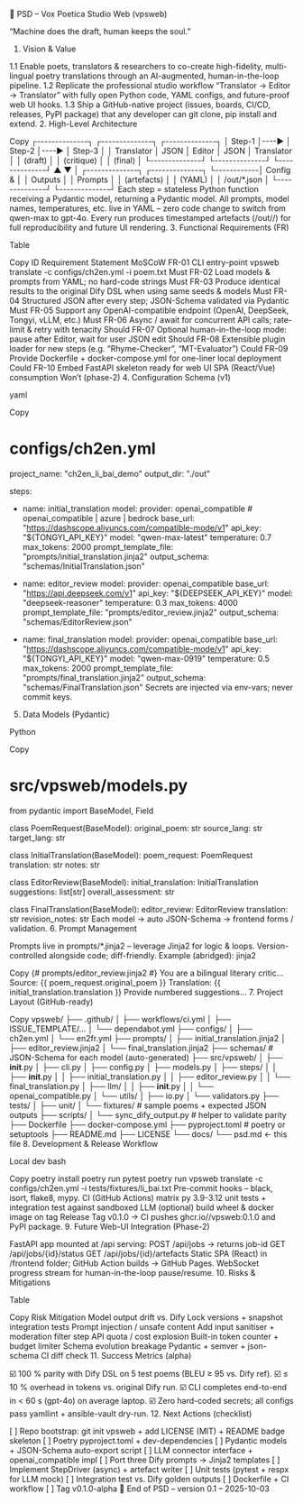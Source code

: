 📜 PSD – Vox Poetica Studio Web (vpsweb)

“Machine does the draft, human keeps the soul.”
1. Vision & Value

1.1 Enable poets, translators & researchers to co-create high-fidelity, multi-lingual poetry translations through an AI-augmented, human-in-the-loop pipeline.
1.2 Replicate the professional studio workflow “Translator → Editor → Translator” with fully open Python code, YAML configs, and future-proof web UI hooks.
1.3 Ship a GitHub-native project (issues, boards, CI/CD, releases, PyPI package) that any developer can git clone, pip install and extend.
2. High-Level Architecture


Copy
┌--------------┐      ┌--------------┐      ┌--------------┐
│   Step-1     │----▶ │   Step-2     │----▶ │   Step-3     │
│  Translator  │ JSON │   Editor     │ JSON │  Translator  │
│  (draft)     │      │ (critique)   │      │  (final)     │
└--------------┘      └--------------┘      └--------------┘
        ▲                                          ▼
        │            ┌--------------┐      ┌--------------┐
        └------------│  Config &    │      │   Outputs    │
                     │  Prompts     │      │  (artefacts) │
                     │  (YAML)      │      │  /out/*.json │
                     └--------------┘      └--------------┘
Each step = stateless Python function receiving a Pydantic model, returning a Pydantic model.
All prompts, model names, temperatures, etc. live in YAML – zero code change to switch from qwen-max to gpt-4o.
Every run produces timestamped artefacts (/out/<uuid>/) for full reproducibility and future UI rendering.
3. Functional Requirements (FR)

Table

Copy
ID	Requirement Statement	MoSCoW
FR-01	CLI entry-point vpsweb translate -c configs/ch2en.yml -i poem.txt	Must
FR-02	Load models & prompts from YAML; no hard-code strings	Must
FR-03	Produce identical results to the original Dify DSL when using same seeds & models	Must
FR-04	Structured JSON after every step; JSON-Schema validated via Pydantic	Must
FR-05	Support any OpenAI-compatible endpoint (OpenAI, DeepSeek, Tongyi, vLLM, etc.)	Must
FR-06	Async / await for concurrent API calls; rate-limit & retry with tenacity	Should
FR-07	Optional human-in-the-loop mode: pause after Editor, wait for user JSON edit	Should
FR-08	Extensible plugin loader for new steps (e.g. “Rhyme-Checker”, “MT-Evaluator”)	Could
FR-09	Provide Dockerfile + docker-compose.yml for one-liner local deployment	Could
FR-10	Embed FastAPI skeleton ready for web UI SPA (React/Vue) consumption	Won’t (phase-2)
4. Configuration Schema (v1)

yaml

Copy
# configs/ch2en.yml
project_name: "ch2en_li_bai_demo"
output_dir: "./out"

steps:
  - name: initial_translation
    model:
      provider: openai_compatible   # openai_compatible | azure | bedrock
      base_url: "https://dashscope.aliyuncs.com/compatible-mode/v1"
      api_key: "${TONGYI_API_KEY}"
      model: "qwen-max-latest"
      temperature: 0.7
      max_tokens: 2000
    prompt_template_file: "prompts/initial_translation.jinja2"
    output_schema: "schemas/InitialTranslation.json"

  - name: editor_review
    model:
      provider: openai_compatible
      base_url: "https://api.deepseek.com/v1"
      api_key: "${DEEPSEEK_API_KEY}"
      model: "deepseek-reasoner"
      temperature: 0.3
      max_tokens: 4000
    prompt_template_file: "prompts/editor_review.jinja2"
    output_schema: "schemas/EditorReview.json"

  - name: final_translation
    model:
      provider: openai_compatible
      base_url: "https://dashscope.aliyuncs.com/compatible-mode/v1"
      api_key: "${TONGYI_API_KEY}"
      model: "qwen-max-0919"
      temperature: 0.5
      max_tokens: 2000
    prompt_template_file: "prompts/final_translation.jinja2"
    output_schema: "schemas/FinalTranslation.json"
Secrets are injected via env-vars; never commit keys.
5. Data Models (Pydantic)

Python

Copy
# src/vpsweb/models.py
from pydantic import BaseModel, Field

class PoemRequest(BaseModel):
    original_poem: str
    source_lang: str
    target_lang: str

class InitialTranslation(BaseModel):
    poem_request: PoemRequest
    translation: str
    notes: str

class EditorReview(BaseModel):
    initial_translation: InitialTranslation
    suggestions: list[str]
    overall_assessment: str

class FinalTranslation(BaseModel):
    editor_review: EditorReview
    translation: str
    revision_notes: str
Each model → auto JSON-Schema → frontend forms / validation.
6. Prompt Management

Prompts live in prompts/*.jinja2 – leverage Jinja2 for logic & loops.
Version-controlled alongside code; diff-friendly.
Example (abridged):
jinja2

Copy
{# prompts/editor_review.jinja2 #}
You are a bilingual literary critic…
Source:
{{ poem_request.original_poem }}
Translation:
{{ initial_translation.translation }}
Provide numbered suggestions…
7. Project Layout (GitHub-ready)


Copy
vpsweb/
├── .github/
│   ├── workflows/ci.yml
│   ├── ISSUE_TEMPLATE/...
│   └── dependabot.yml
├── configs/
│   ├── ch2en.yml
│   └── en2fr.yml
├── prompts/
│   ├── initial_translation.jinja2
│   ├── editor_review.jinja2
│   └── final_translation.jinja2
├── schemas/               # JSON-Schema for each model (auto-generated)
├── src/vpsweb/
│   ├── __init__.py
│   ├── cli.py
│   ├── config.py
│   ├── models.py
│   ├── steps/
│   │   ├── __init__.py
│   │   ├── initial_translation.py
│   │   ├── editor_review.py
│   │   └── final_translation.py
│   ├── llm/
│   │   ├── __init__.py
│   │   └── openai_compatible.py
│   └── utils/
│       ├── io.py
│       └── validators.py
├── tests/
│   ├── unit/
│   └── fixtures/          # sample poems + expected JSON outputs
├── scripts/
│   └── sync_dify_output.py   # helper to validate parity
├── Dockerfile
├── docker-compose.yml
├── pyproject.toml         # poetry or setuptools
├── README.md
├── LICENSE
└── docs/
    └── psd.md   ← this file
8. Development & Release Workflow

Local dev
bash

Copy
poetry install
poetry run pytest
poetry run vpsweb translate -c configs/ch2en.yml -i tests/fixtures/li_bai.txt
Pre-commit hooks – black, isort, flake8, mypy.
CI (GitHub Actions)
matrix py 3.9-3.12
unit tests + integration test against sandboxed LLM (optional)
build wheel & docker image on tag
Release
Tag v0.1.0 → CI pushes ghcr.io/<user>/vpsweb:0.1.0 and PyPI package.
9. Future Web-UI Integration (Phase-2)

FastAPI app mounted at /api serving:
POST /api/jobs → returns job-id
GET  /api/jobs/{id}/status
GET  /api/jobs/{id}/artefacts
Static SPA (React) in /frontend folder; GitHub Action builds → GitHub Pages.
WebSocket progress stream for human-in-the-loop pause/resume.
10. Risks & Mitigations

Table

Copy
Risk	Mitigation
Model output drift vs. Dify	Lock versions + snapshot integration tests
Prompt injection / unsafe content	Add input sanitiser + moderation filter step
API quota / cost explosion	Built-in token counter + budget limiter
Schema evolution breakage	Pydantic + semver + json-schema CI diff check
11. Success Metrics (alpha)

☑️ 100 % parity with Dify DSL on 5 test poems (BLEU ≥ 95 vs. Dify ref).
☑️ ≤ 10 % overhead in tokens vs. original Dify run.
☑️ CLI completes end-to-end in < 60 s (gpt-4o) on average laptop.
☑️ Zero hard-coded secrets; all configs pass yamllint + ansible-vault dry-run.
12. Next Actions (checklist)

[ ] Repo bootstrap: git init vpsweb + add LICENSE (MIT) + README badge skeleton
[ ] Poetry pyproject.toml + dev-dependencies
[ ] Pydantic models + JSON-Schema auto-export script
[ ] LLM connector interface + openai_compatible impl
[ ] Port three Dify prompts → Jinja2 templates
[ ] Implement StepDriver (async) + artefact writer
[ ] Unit tests (pytest + respx for LLM mock)
[ ] Integration test vs. Dify golden outputs
[ ] Dockerfile + CI workflow
[ ] Tag v0.1.0-alpha 🎉
End of PSD – version 0.1 – 2025-10-03